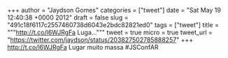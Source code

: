 
+++
author = "Jaydson Gomes"
categories = ["tweet"]
date = "Sat May 19 12:40:38 +0000 2012"
draft = false
slug = "491c18f6117c2557460738d6043e2bdc82821ed0"
tags = ["tweet"]
title = """http://t.co/l6WJRgFa Luga..."""
tweet = true
micro = true
tweet_url = "https://twitter.com/jaydson/status/203827502785888257"
+++
http://t.co/l6WJRgFa Lugar muito massa #JSConfAR
